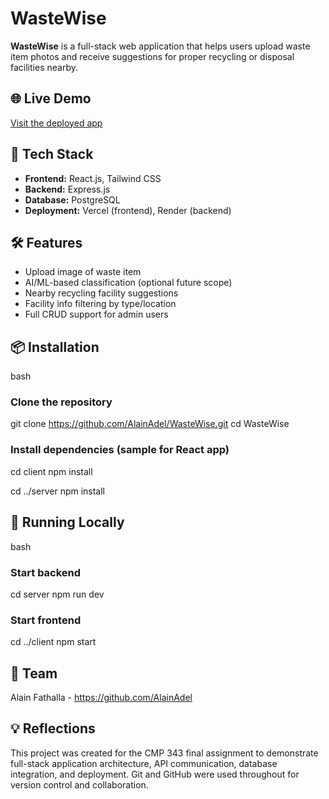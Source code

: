 # WasteWise

**WasteWise** is a full-stack web application that helps users upload waste item photos and receive suggestions for proper recycling or disposal facilities nearby.

## 🌐 Live Demo

[Visit the deployed app](https://your-app-url.com)

## 🚀 Tech Stack

- **Frontend:** React.js, Tailwind CSS
- **Backend:** Express.js
- **Database:** PostgreSQL
- **Deployment:** Vercel (frontend), Render (backend)

## 🛠️ Features

- Upload image of waste item
- AI/ML-based classification (optional future scope)
- Nearby recycling facility suggestions
- Facility info filtering by type/location
- Full CRUD support for admin users

## 📦 Installation

bash
### Clone the repository
git clone https://github.com/AlainAdel/WasteWise.git
cd WasteWise

### Install dependencies (sample for React app)
cd client
npm install

cd ../server
npm install


## 🧪 Running Locally
bash
### Start backend
cd server
npm run dev

### Start frontend
cd ../client
npm start

## 👥 Team
Alain Fathalla - https://github.com/AlainAdel

## 💡 Reflections
This project was created for the CMP 343 final assignment to demonstrate full-stack application architecture, API communication, database integration, and deployment. Git and GitHub were used throughout for version control and collaboration.
